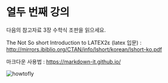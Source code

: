 # 열두 번째 강의 

다음의 참고자료 3장 수학식 조판을 읽으세요.

The Not So short Introduction to LATEX2ε (latex 입문) :
http://mirrors.ibiblio.org/CTAN/info/lshort/korean/lshort-ko.pdf

마크다운 사용법 :
https://markdown-it.github.io/

![howtofly](https://imgs.xkcd.com/comics/python.png)
